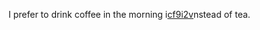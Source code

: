 I prefer to drink coffee in the morning i<a href="https://en.ueh.edu.vn/new-free-robux_NP52SU.pdf">cf9i2v</a>nstead of tea. 
